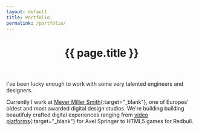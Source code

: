 ```yaml
---
layout: default
title: Portfolio
permalink: /portfolio/
---
```

<header class="post-header">
  <h1 class="post-title">{{ page.title }}</h1>
</header>

I've been lucky enough to work with some very talented engineers and designers.

<!-- For 7 years I worked at Internet Solutions, building large scale web applications that allowed corperate clients throughout Africa manage ICT infrastructure. -->

Currently I work at [Meyer Miller Smith](http://www.meyermillersmith.com/){:target="_blank"}, one of Europes' oldest and most awarded digital design studios. We're building building beautifuly crafted digital experiences ranging from [video platforms](http://zuio.tv/){:target="_blank"} for Axel Springer to HTML5 games for Redbull.